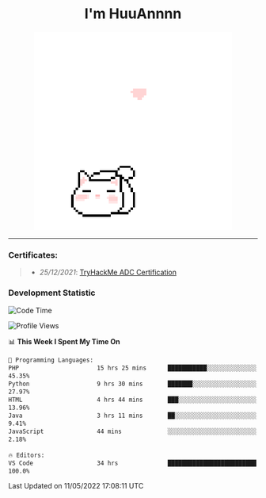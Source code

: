 <h1 align='center'>I'm HuuAnnnn</h1>
<p align="center">
 <img src="cat_intro.gif" />
</p>

___

### Certificates:
>- *25/12/2021*: [TryHackMe ADC Certification](https://tryhackme-certificates.s3-eu-west-1.amazonaws.com/THM-HKVVJOIWJA.png)


### Development Statistic

<!--START_SECTION:waka-->
![Code Time](http://img.shields.io/badge/Code%20Time-0-blue)

![Profile Views](http://img.shields.io/badge/Profile%20Views-0-blue)

📊 **This Week I Spent My Time On** 

```text
💬 Programming Languages: 
PHP                      15 hrs 25 mins      ███████████░░░░░░░░░░░░░░   45.35% 
Python                   9 hrs 30 mins       ███████░░░░░░░░░░░░░░░░░░   27.97% 
HTML                     4 hrs 44 mins       ███░░░░░░░░░░░░░░░░░░░░░░   13.96% 
Java                     3 hrs 11 mins       ██░░░░░░░░░░░░░░░░░░░░░░░   9.41% 
JavaScript               44 mins             ░░░░░░░░░░░░░░░░░░░░░░░░░   2.18%

🔥 Editors: 
VS Code                  34 hrs              █████████████████████████   100.0%

```


 Last Updated on 11/05/2022 17:08:11 UTC
<!--END_SECTION:waka-->

